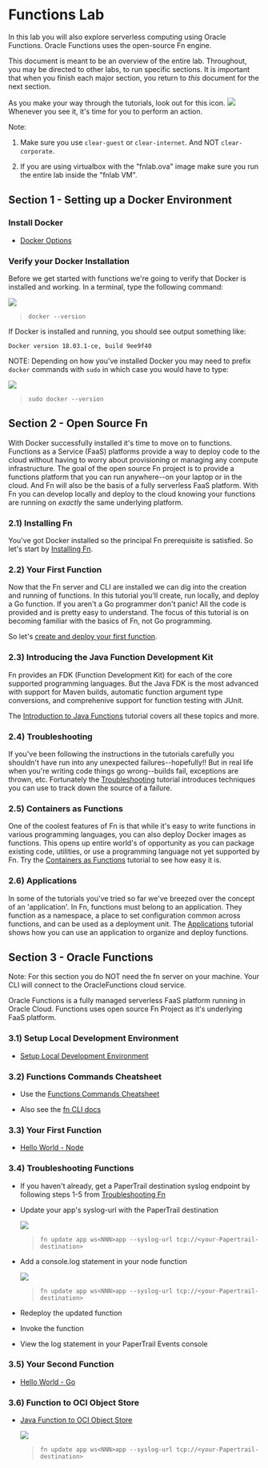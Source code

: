 # Functions Lab

In this lab you will also explore serverless computing using Oracle Functions. 
Oracle Functions uses the open-source Fn engine.

This document is meant to be an overview of the entire lab.  Throughout, you may
be directed to other labs, to run specific sections.  It is important that when
you finish each major section, you return to *this* document for the next
section.

As you make your way through the tutorials, look out for this icon.
![](images/userinput.png) Whenever you see it, it's time for you to
perform an action.

Note:

1. Make sure you use `clear-guest` or `clear-internet`. And NOT `clear-corporate`. 

2. If you are using virtualbox with the "fnlab.ova" image make sure you run the entire lab inside the "fnlab VM".



## Section 1 - Setting up a Docker Environment

### Install Docker

* [Docker Options](vm.md)

### Verify your Docker Installation

Before we get started with functions we're going to verify that Docker is
installed and working. In a terminal, type the following command:

![](images/userinput.png)
>```
> docker --version
>```

If Docker is installed and running, you should see output something like:

```
Docker version 18.03.1-ce, build 9ee9f40
```

NOTE: Depending on how you've installed Docker you may need to prefix `docker`
commands with `sudo` in which case you would have to type:

![](images/userinput.png)
>```
> sudo docker --version
>```


## Section 2 - Open Source Fn

With Docker successfully installed it's time to move on to functions.
Functions as a Service (FaaS) platforms provide a way to deploy code to
the cloud without having to worry about provisioning or managing any compute
infrastructure. The goal of the open source Fn project is to provide a functions
platform that you can run anywhere--on your laptop or in the cloud. And Fn will
also be the basis of a fully serverless FaaS platform.  With Fn you can develop
locally and deploy to the cloud knowing your functions are running on *exactly*
the same underlying platform.

### 2.1) Installing Fn

You've got Docker installed so the principal Fn prerequisite is satisfied. So
let's start by [Installing Fn](http://fnproject.io/tutorials/install).

### 2.2) Your First Function

Now that the Fn server and CLI are installed we can dig into the creation and
running of functions.  In this tutorial you'll create, run locally, and deploy
a Go function.  If you aren't a Go programmer don't panic! All the code is
provided and is pretty easy to understand.  The focus of this tutorial is on
becoming familiar with the basics of Fn, not Go programming.

So let's [create and deploy your first function](http://fnproject.io/tutorials/Introduction).

### 2.3) Introducing the Java Function Development Kit

Fn provides an FDK (Function Development Kit) for each of the core supported
programming languages.  But the Java FDK is the most advanced with support for
Maven builds, automatic function argument type conversions, and comprehenive
support for function testing with JUnit.

The [Introduction to Java Functions](http://fnproject.io/tutorials/JavaFDKIntroduction)
tutorial covers all these topics and more.

### 2.4) Troubleshooting

If you've been following the instructions in the tutorials carefully you
shouldn't have run into any unexpected failures--hopefully!!  But in real life
when you're writing code things go wrong--builds fail, exceptions are thrown,
etc.  Fortunately the [Troubleshooting](http://fnproject.io/tutorials/Troubleshooting)
tutorial introduces techniques you can use to track down the source of a
failure.

### 2.5) Containers as Functions

One of the coolest features of Fn is that while it's easy to write functions
in various programming languages, you can also deploy Docker images as
functions. This opens up entire world's of opportunity as you can package
existing code, utilities, or use a programming language not yet supported by
Fn.  Try the [Containers as Functions](http://fnproject.io/tutorials/ContainerAsFunction/)
tutorial to see how easy it is.

### 2.6) Applications

In some of the tutorials you've tried so far we've breezed over the concept
of an 'application'. In Fn, functions must belong to an application. They
function as a namespace, a place to set configuration common across functions,
and can be used as a deployment unit.  The
[Applications](http://fnproject.io/tutorials/Apps) tutorial shows how you can
use an application to organize and deploy functions.


## Section 3 - Oracle Functions

Note: For this section you do NOT need the fn server on your machine. Your CLI will 
connect to the OracleFunctions cloud service.

Oracle Functions is a fully managed serverless FaaS platform running in Oracle 
Cloud. Functions uses open source Fn Project as it's underlying FaaS platform.

### 3.1) Setup Local Development Environment

* [Setup Local Development Environment](3-1-SetupEnv.md)


### 3.2) Functions Commands Cheatsheet

* Use the [Functions Commands Cheatsheet](https://github.com/sachin-pikle/functionslab/wiki/Functions-Commands-Cheatsheet)

* Also see the [fn CLI docs](https://github.com/fnproject/docs/blob/master/cli/README.md)


### 3.3) Your First Function

* [Hello World - Node](3-2-NodeHello.md)


### 3.4) Troubleshooting Functions

* If you haven't already, get a PaperTrail destination syslog endpoint by following steps 1-5 
from [Troubleshooting Fn](https://fnproject.io/tutorials/Troubleshooting/#LogCapture)

* Update your app's syslog-url with the PaperTrail destination

  ![](images/userinput.png)
  >```
  > fn update app ws<NNN>app --syslog-url tcp://<your-Papertrail-destination>
  >```

* Add a console.log statement in your node function

  ![](images/userinput.png)
  >```
  > fn update app ws<NNN>app --syslog-url tcp://<your-Papertrail-destination>
  >```

* Redeploy the updated function

* Invoke the function

* View the log statement in your PaperTrail Events console


### 3.5) Your Second Function

* [Hello World - Go](3-3-GoHello.md)


### 3.6) Function to OCI Object Store

* [Java Function to OCI Object Store](https://github.com/abhirockzz/fn-oci-object-store-workshop/blob/master/README_Fn_Service.md)


  ![](images/userinput.png)
  >```
  > fn update app ws<NNN>app --syslog-url tcp://<your-Papertrail-destination>
  >```

